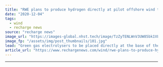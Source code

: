 ```yaml
---
title: "RWE plans to produce hydrogen directly at pilot offshore wind turbines in Germany"
date: "2020-12-04"
tags: 
  - wind
  - recharge news
source: "recharge news"
image_url: "https://images-global.nhst.tech/image/TzZyTENLWnV3UW85bk1VLzdnelh3UlNMT3BGaVNFRmhUWDVUbHNreGlCYz0=/nhst/binary/9934bda97967c1ccdb43521d65d5ddc2"
image_fp: "/assets/img/post_thumbnails/101.jpg"
lead: "Green gas electrolysers to be placed directly at the base of the tower of two 14MW machines close to the island of Heligoland as part of giant AquaVentus hydrogen plan"
article_url: "https://www.rechargenews.com/wind/rwe-plans-to-produce-hydrogen-directly-at-pilot-offshore-wind-turbines-in-germany/2-1-924819"
---
```


---
